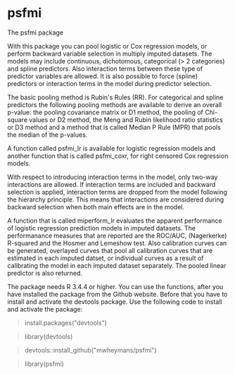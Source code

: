 # psfmi

The psfmi package 

With this package you can pool logistic or Cox regression models,
or perform backward variable selection in multiply imputed datasets. 
The models may include continuous, dichotomous, categorical (> 2 
categories) and spline predictors. Also interaction terms between these type of 
predictor variables are allowed. It is also possible to force (spline)  
predictors or interaction terms in the model during predictor selection.

The basic pooling method is Rubin's Rules (RR). For categorical and 
spline predictors the following pooling methods are available to derive
an overall p-value: the pooling covariance matrix or D1 method,
the pooling of Chi-square values or D2 method, the Meng and Rubin 
likelihood ratio statistics or D3 method and a method that is 
called Median P Rule (MPR) that pools the median of the p-values.

A function called psfmi_lr is available for logistic regression 
models and another function that is called psfmi_coxr, 
for right censored Cox regression models.

With respect to introducing interaction terms in the model, only 
two-way interactions are allowed. If interaction terms are included 
and backward selection is applied, interaction terms are dropped 
from the model following the hierarchy principle. This means
that interactions are considered during backward selection when both
main effects are in the model.

A function that is called miperform_lr evaluates the apparent performance 
of logistic regression prediction models in imputed datasets. 
The performanance measures that are reported are the ROC/AUC, 
(Nagerkerke) R-squared and the Hosmer and Lemeshow test. 
Also calibration curves can be generated, overlayed curves that pool 
all calibration curves that are estimated in each imputed datset, 
or individual curves as a result of calibrating the model in each 
imputed dataset separately. The pooled linear predictor is also returned.

The package needs R 3.4.4 or higher. You can use the functions, 
after you have installed the package from the Github website. 
Before that you have to install and activate the devtools package. 
Use the following code to install and activate the package:

> install.packages("devtools")

> library(devtools)

> devtools::install_github("mwheymans/psfmi")

> library(psfmi)

